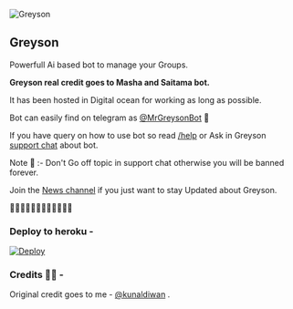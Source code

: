 ![Greyson](https://telegra.ph/file/83dbae46536c4f88a28b7.jpg) 

## Greyson

Powerfull Ai based bot to manage your Groups. 

**Greyson real credit goes to Masha and Saitama bot.**

It has been hosted in Digital ocean for working as long as possible. 

Bot can easily find on telegram as [@MrGreysonBot](https://telegram.dog/MrGreysonBot) 🤖

If you have query on how to use bot so read [/help](http://t.me/MrGreysonBot?start=help) or Ask in Greyson [support chat](https://telegram.dog/GreysonChats) about bot.  

Note 📝 :- Don't Go off topic in support chat otherwise you will be banned forever.  

Join the [News channel](https://telegram.dog/GraysonNews) if you just want to stay Updated about Greyson. 

🤖🤖🤖🤖🤖🤖🤖🤖🤖🤖🤖🤖

### Deploy to heroku -

[![Deploy](https://www.herokucdn.com/deploy/button.svg)](https://heroku.com/deploy?template=https://github.com/Kunal-Diwan/GreysonBot)

### Credits 👨‍💻 -

Original credit goes to me - [@kunaldiwan](https://telegram.dog/kunaldiwan) .


